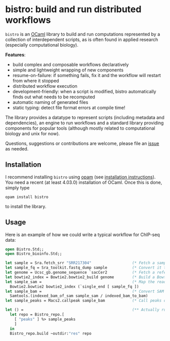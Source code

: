 # bistro: build and run distributed workflows

`bistro` is an [OCaml](http://ocaml.org) library to build and run
computations represented by a collection of interdependent scripts, as
is often found in applied research (especially computational
biology).

**Features**:
- build complex and composable workflows declaratively
- simple and lightweight wrapping of new components
- resume-on-failure: if something fails, fix it and the workflow will
  restart from where it stopped
- distributed workflow execution
- development-friendly: when a script is modified, bistro
  automatically finds out what needs to be recomputed
- automatic naming of generated files
- static typing: detect file format errors at compile time!

The library provides a datatype to represent scripts (including
metadata and dependencies), an engine to run workflows and a
standard library providing components for popular tools (although
mostly related to computational biology and unix for now).

Questions, suggestions or contributions are welcome, please file an
[issue](https://github.com/pveber/bistro/issues) as needed.

## Installation

I recommend installing `bistro` using
[opam](http://opam.ocaml.org/) (see
[installation instructions](http://opam.ocaml.org/doc/Install.html)). You
need a recent (at least 4.03.0) installation of OCaml. Once this is
done, simply type

```
opam install bistro
```

to install the library.

## Usage

Here is an example of how we could write a typical workflow for
ChIP-seq data:

```ocaml
open Bistro.Std;;
open Bistro_bioinfo.Std;;

let sample = Sra.fetch_srr "SRR217304"                  (* Fetch a sample from the SRA database *)
let sample_fq = Sra_toolkit.fastq_dump sample           (* Convert it to FASTQ format *)
let genome = Ucsc_gb.genome_sequence `sacCer2           (* Fetch a reference genome *)
let bowtie2_index = Bowtie2.bowtie2_build genome        (* Build a Bowtie2 index from it *)
let sample_sam =                                        (* Map the reads on the reference genome *)
  Bowtie2.bowtie2 bowtie2_index (`single_end [ sample_fq ])
let sample_bam =                                        (* Convert SAM file to BAM format *)
  Samtools.(indexed_bam_of_sam sample_sam / indexed_bam_to_bam)
let sample_peaks = Macs2.callpeak sample_bam            (* Call peaks on mapped reads *)

let () =                                                (** Actually run the pipeline *)
  let repo = Bistro_repo.[
    [ "peaks" ] %> sample_peaks 
    ]
  in
  Bistro_repo.build ~outdir:"res" repo
```
